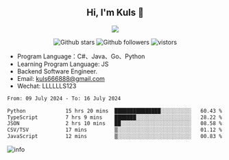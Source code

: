 <h2 align="center"> Hi, I'm Kuls 👋 </h2>
<p align="center">
    <p align="center">
        <img src=" https://avatars.githubusercontent.com/u/42165104?s=460&u=5c7fbf0bce7d4b38a15a44676e6f64b529e47598&v=4"/>
    </p>
    <p align="center">
      <img src="https://img.shields.io/github/stars/hellokuls?style=social" alt="Github stars" />
      <img src="https://img.shields.io/github/followers/hellokuls?style=social" alt="Github followers" />
      <img src="https://visitor-badge.glitch.me/badge?page_id=hellokuls.readme" alt="vistors" />
    </p>
</p>

- Program Language：C#、Java、Go、Python
- Learning Program Language: JS
- Backend Software Engineer.
- Email: kuls666888@gmail.com
- Wechat: LLLLLLS123

<!--START_SECTION:waka-->

```txt
From: 09 July 2024 - To: 16 July 2024

Python             15 hrs 20 mins  ███████████████░░░░░░░░░░   60.43 %
TypeScript         7 hrs 9 mins    ███████░░░░░░░░░░░░░░░░░░   28.22 %
JSON               2 hrs 10 mins   ██░░░░░░░░░░░░░░░░░░░░░░░   08.58 %
CSV/TSV            17 mins         ▒░░░░░░░░░░░░░░░░░░░░░░░░   01.12 %
JavaScript         12 mins         ▒░░░░░░░░░░░░░░░░░░░░░░░░   00.83 %
```

<!--END_SECTION:waka-->

![info](https://github-readme-stats.vercel.app/api?username=hellokuls&show_icons=true&count_private=true&hide=prs&theme=default_repocard)


